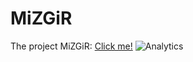 # MiZGiR
The project MiZGiR:
[Click me!](http://trashedbot.github.io/MiZGiR) ![Analytics](https://maps-ga-beacon.appspot.com/UA-12846745-20/googlemaps.github.io/readme?pixel)
